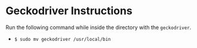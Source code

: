 # Geckodriver Instructions
Run the following command while inside the directory with the `geckodriver`.
* `$ sudo mv geckodriver /usr/local/bin`

